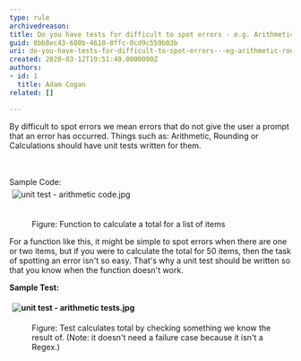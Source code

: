 ```yaml
---
type: rule
archivedreason: 
title: Do you have tests for difficult to spot errors - e.g. Arithmetic, Rounding, Regular Expressions?
guid: 8bb8ec43-680b-4610-8ffc-0cd9c559b03b
uri: do-you-have-tests-for-difficult-to-spot-errors---eg-arithmetic-rounding-regular-expressions
created: 2020-03-12T19:51:40.0000000Z
authors:
- id: 1
  title: Adam Cogan
related: []

---
```



By difficult to spot errors we mean errors that do not give the user a prompt that an error has occurred. Things such as&#58; Arithmetic, Rounding or Calculations should have unit tests written for them.<br>
<br><excerpt class='endintro'></excerpt><br>
<p>Sample Code&#58;<br><img src="/SiteAssets/have-tests-for-difficult-to-spot-errors/unit%20test%20-%20arithmetic%20code.jpg" alt="unit test - arithmetic code.jpg" style="margin&#58;5px;" /><br><br></p><dd class="ssw15-rteElement-FigureNormal">​Figure&#58; Function to calculate a total for a list of items</dd><p class="ssw15-rteElement-P">For a func​​tion like this, it might be simple to spot errors when there are one or two items, but if you were to calculate the total for 50 items, then the task of spotting an error isn't so easy. That's why a unit test should be written so that you know when the function doesn't work.</p><p><b>Sample Test&#58;</b></p><p><b><img src="/SiteAssets/have-tests-for-difficult-to-spot-errors/unit%20test%20-%20arithmetic%20tests.jpg" alt="unit test - arithmetic tests.jpg" style="margin&#58;5px;" /><br></b></p><dd class="ssw15-rteElement-FigureNormal">​Figure&#58; Test calculates total by checking something we know the result of. (Note&#58; it doesn't need a failure case because it isn't a Regex.)​<br></dd>


